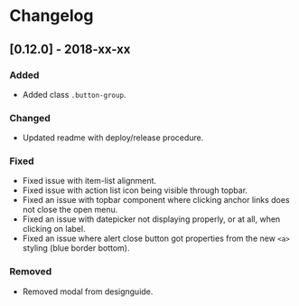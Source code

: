 # Changelog

## [0.12.0] - 2018-xx-xx

### Added

- Added class `.button-group`.

### Changed

- Updated readme with deploy/release procedure.

### Fixed

- Fixed issue with item-list alignment.
- Fixed issue with action list icon being visible through topbar.
- Fixed an issue with topbar component where clicking anchor links does not close the open menu.
- Fixed an issue with datepicker not displaying properly, or at all, when clicking on label.
- Fixed an issue where alert close button got properties from the new `<a>` styling (blue border bottom).

### Removed

- Removed modal from designguide.
